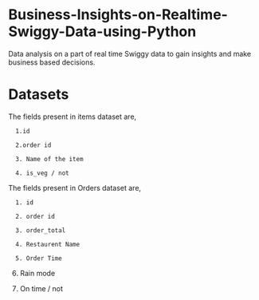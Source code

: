 # Business-Insights-on-Realtime-Swiggy-Data-using-Python
Data analysis on a part of real time Swiggy data to gain insights and make business based decisions.

# Datasets
The fields present in items dataset are,

      1.id 
   
      2.order id
   
      3. Name of the item
   
      4. is_veg / not

   
The fields present in Orders dataset are,

      1. id
      
      2. order id
      
      3. order_total
      
      4. Restaurent Name
      
      5. Order Time

6. Rain mode

7. On time / not
